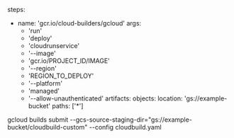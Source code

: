 steps:
- name: 'gcr.io/cloud-builders/gcloud'
    args:
    - 'run'
    - 'deploy'
    - 'cloudrunservice'
    - '--image'
    - 'gcr.io/PROJECT_ID/IMAGE'
    - '--region'
    - 'REGION_TO_DEPLOY'
    - '--platform'
    - 'managed'
    - '--allow-unauthenticated'
artifacts:
    objects:
        location: 'gs://example-bucket'
        paths: ['*']

gcloud builds submit --gcs-source-staging-dir="gs://example-bucket/cloudbuild-custom" --config cloudbuild.yaml